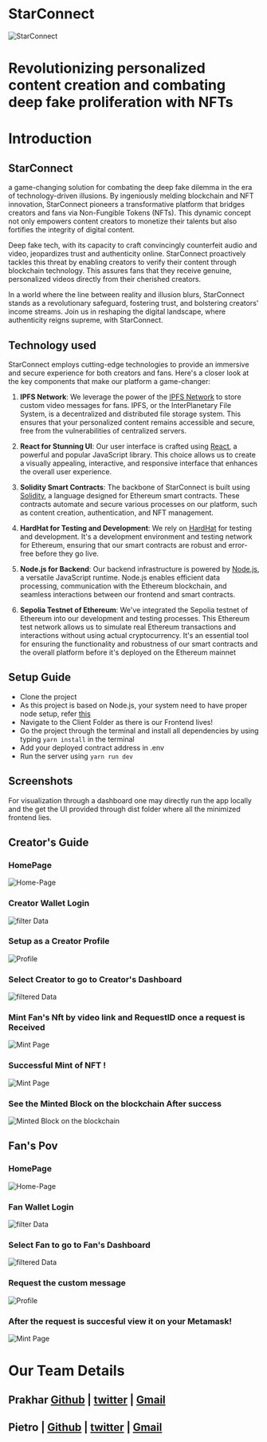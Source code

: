 # StarConnect
![StarConnect](screenshots/logo.jpg)

# Revolutionizing personalized content creation and combating deep fake proliferation with NFTs
# Introduction
## StarConnect 
 a game-changing solution for combating the deep fake dilemma in the era of technology-driven illusions. By ingeniously melding blockchain and NFT innovation, StarConnect pioneers a transformative platform that bridges creators and fans via Non-Fungible Tokens (NFTs). This dynamic concept not only empowers content creators to monetize their talents but also fortifies the integrity of digital content.

Deep fake tech, with its capacity to craft convincingly counterfeit audio and video, jeopardizes trust and authenticity online. StarConnect proactively tackles this threat by enabling creators to verify their content through blockchain technology. This assures fans that they receive genuine, personalized videos directly from their cherished creators.

In a world where the line between reality and illusion blurs, StarConnect stands as a revolutionary safeguard, fostering trust, and bolstering creators' income streams. Join us in reshaping the digital landscape, where authenticity reigns supreme, with StarConnect.

## Technology used

StarConnect employs cutting-edge technologies to provide an immersive and secure experience for both creators and fans. Here's a closer look at the key components that make our platform a game-changer:

1.  **IPFS Network**: We leverage the power of the [IPFS Network](https://docs.ipfs.tech/concepts/what-is-ipfs/) to store custom video messages for fans. IPFS, or the InterPlanetary File System, is a decentralized and distributed file storage system. This ensures that your personalized content remains accessible and secure, free from the vulnerabilities of centralized servers.
    
2.  **React for Stunning UI**: Our user interface is crafted using [React](https://react.dev/learn), a powerful and popular JavaScript library. This choice allows us to create a visually appealing, interactive, and responsive interface that enhances the overall user experience.
    
3.  **Solidity Smart Contracts**: The backbone of StarConnect is built using [Solidity](https://docs.soliditylang.org/en/v0.8.21/), a language designed for Ethereum smart contracts. These contracts automate and secure various processes on our platform, such as content creation, authentication, and NFT management.
    
4.  **HardHat for Testing and Development**: We rely on [HardHat](https://hardhat.org/) for testing and development. It's a development environment and testing network for Ethereum, ensuring that our smart contracts are robust and error-free before they go live.
    
5.  **Node.js for Backend**: Our backend infrastructure is powered by [Node.js](https://nodejs.org/en), a versatile JavaScript runtime. Node.js enables efficient data processing, communication with the Ethereum blockchain, and seamless interactions between our frontend and smart contracts.
6. **Sepolia Testnet of Ethereum**: We've integrated the Sepolia testnet of Ethereum into our development and testing processes. This Ethereum test network allows us to simulate real Ethereum transactions and interactions without using actual cryptocurrency. It's an essential tool for ensuring the functionality and robustness of our smart contracts and the overall platform before it's deployed on the Ethereum mainnet

## Setup Guide
- Clone the project
- As this project is based on Node.js, your system need to have proper node setup, refer [this](https://nodejs.org/en/docs/)
- Navigate to the Client Folder as there is our Frontend lives!
-  Go the project through the terminal and install all dependencies by using typing `yarn install` in the terminal
- Add your deployed contract address in .env
-  Run the server using `yarn run dev`

## Screenshots

For visualization through a dashboard one may directly run the app locally and the get the UI provided through dist folder where all the minimized frontend lies.

## Creator's Guide

### HomePage
![Home-Page](screenshots/home.png)

### Creator Wallet Login
![filter Data](screenshots/login.png)


### Setup as a Creator Profile
![Profile](screenshots/profilec.png)


### Select Creator to go to Creator's Dashboard
![filtered Data](screenshots/cdash.png)



### Mint Fan's Nft by video link and RequestID once a request is Received 
![Mint Page](screenshots/mint.png)

### Successful Mint of NFT !
![Mint Page](screenshots/successMint.png)

### See the Minted Block on the blockchain After success 
![Minted Block on the blockchain](screenshots/sepolia.png)

## Fan's Pov

### HomePage
![Home-Page](screenshots/home.png)

### Fan Wallet Login
![filter Data](screenshots/login.png)

### Select Fan to go to Fan's Dashboard
![filtered Data](screenshots/fandash.png)


### Request the custom message 
![Profile](screenshots/makereq.png)


### After the request is succesful view it on your Metamask!
![Mint Page](screenshots/nft.png)



# Our Team Details 

## Prakhar    [Github](https://github.com/j4web) | [twitter](https://twitter.com/0xj4web) | [Gmail](j4web.24@gmail.com)


## Pietro | [Github]([https://github.com/ScipioneParmigi](https://www.canva.com/design/DAFnmcHzN7c/FSDfafJuWOxiF9lwAjMd8A/edit)) | [twitter]([=https://twitter.com/pietro_zanotta]) | [Gmail](pietro.zanotta.02@gmail.com)



